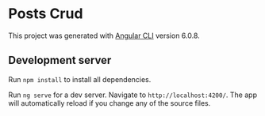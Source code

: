 # Posts Crud

This project was generated with [Angular CLI](https://github.com/angular/angular-cli) version 6.0.8.

## Development server

Run `npm install` to install all dependencies.

Run `ng serve` for a dev server. Navigate to `http://localhost:4200/`. The app will automatically reload if you change any of the source files.

